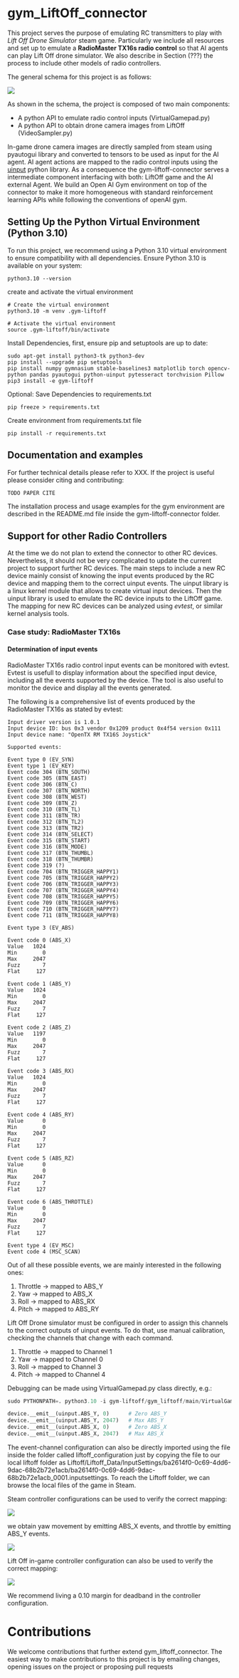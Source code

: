 # gym_LiftOff_connector

This project serves the purpose of emulating RC transmitters to play with <i>Lift Off Drone Simulator</i> steam game.
Particularly we include all resources and set up to emulate a <b>RadioMaster TX16s radio control</b> so that AI agents can play Lift Off drone simulator.
We also describe in Section (???) the process to include other models of radio controllers.

The general schema for this project is as follows:

<img src="media/connector_schema.png" />

As shown in the schema, the project is composed of two main components:
- A python API to emulate radio control inputs (VirtualGamepad.py)
- A python API to obtain drone camera images from LiftOff (VideoSampler.py)

In-game drone camera images are directly sampled from steam using pyautogui library and converted to tensors
to be used as input for the AI agent. AI agent actions are mapped to the radio control inputs using the [uinput](https://pypi.org/project/python-uinput/#files) python library.
As a consequence the gym-liftoff-connector serves a intermediate component interfacing with both: LiftOff game and the AI external Agent.
We build an Open AI Gym environment on top of the connector to make it more homogeneous with standard reinforcement learning APIs while following the conventions of openAI gym.


## Setting Up the Python Virtual Environment (Python 3.10)

To run this project, we recommend using a Python 3.10 virtual environment to ensure compatibility with all dependencies.
Ensure Python 3.10 is available on your system:

```
python3.10 --version
```

create and activate the virtual environment

```
# Create the virtual environment
python3.10 -m venv .gym-liftoff

# Activate the virtual environment
source .gym-liftoff/bin/activate
```

Install Dependencies, first, ensure pip and setuptools are up to date:
```
sudo apt-get install python3-tk python3-dev
pip install --upgrade pip setuptools
pip install numpy gymnasium stable-baselines3 matplotlib torch opencv-python pandas pyautogui python-uinput pytesseract torchvision Pillow
pip3 install -e gym-liftoff
```

Optional: Save Dependencies to requirements.txt

```
pip freeze > requirements.txt
```

Create environment from requirements.txt file
```
pip install -r requirements.txt
```


## Documentation and examples

For further technical details please refer to XXX. If the project is useful please consider citing and contributing:

```
TODO PAPER CITE
```

The installation process and usage examples for the gym environment are described in the README.md file inside the gym-liftoff-connector folder.


## Support for other Radio Controllers

At the time we do not plan to extend the connector to other RC devices.
Nevertheless, it should not be very complicated to update the current project to support further RC devices.
The main steps to include a new RC device mainly consist of knowing the input events produced by the RC device and mapping them to the correct uinput events.
The uinput library is a linux kernel module that allows to create virtual input devices.
Then the uinput library is used to emulate the RC device inputs to the LiftOff game.
The mapping for new RC devices can be analyzed using <i>evtest</i>, or similar kernel analysis tools.

### Case study: RadioMaster TX16s

#### Determination of input events

RadioMaster TX16s radio control input events can be monitored with evtest.
Evtest is usefull to display information about the specified input device, including all the events supported by the device.
The tool is also useful to monitor the device and display all the events generated.

The following is a comprehensive list of events produced by the RadioMaster TX16s as stated by evtest:

```
Input driver version is 1.0.1
Input device ID: bus 0x3 vendor 0x1209 product 0x4f54 version 0x111
Input device name: "OpenTX RM TX16S Joystick"

Supported events:

Event type 0 (EV_SYN)
Event type 1 (EV_KEY)
Event code 304 (BTN_SOUTH)
Event code 305 (BTN_EAST)
Event code 306 (BTN_C)
Event code 307 (BTN_NORTH)
Event code 308 (BTN_WEST)
Event code 309 (BTN_Z)
Event code 310 (BTN_TL)
Event code 311 (BTN_TR)
Event code 312 (BTN_TL2)
Event code 313 (BTN_TR2)
Event code 314 (BTN_SELECT)
Event code 315 (BTN_START)
Event code 316 (BTN_MODE)
Event code 317 (BTN_THUMBL)
Event code 318 (BTN_THUMBR)
Event code 319 (?)
Event code 704 (BTN_TRIGGER_HAPPY1)
Event code 705 (BTN_TRIGGER_HAPPY2)
Event code 706 (BTN_TRIGGER_HAPPY3)
Event code 707 (BTN_TRIGGER_HAPPY4)
Event code 708 (BTN_TRIGGER_HAPPY5)
Event code 709 (BTN_TRIGGER_HAPPY6)
Event code 710 (BTN_TRIGGER_HAPPY7)
Event code 711 (BTN_TRIGGER_HAPPY8)

Event type 3 (EV_ABS)

Event code 0 (ABS_X)
Value   1024
Min        0
Max     2047
Fuzz       7
Flat     127

Event code 1 (ABS_Y)
Value   1024
Min        0
Max     2047
Fuzz       7
Flat     127

Event code 2 (ABS_Z)
Value   1197
Min        0
Max     2047
Fuzz       7
Flat     127

Event code 3 (ABS_RX)
Value   1024
Min        0
Max     2047
Fuzz       7
Flat     127

Event code 4 (ABS_RY)
Value      0
Min        0
Max     2047
Fuzz       7
Flat     127

Event code 5 (ABS_RZ)
Value      0
Min        0
Max     2047
Fuzz       7
Flat     127

Event code 6 (ABS_THROTTLE)
Value      0
Min        0
Max     2047
Fuzz       7
Flat     127

Event type 4 (EV_MSC)
Event code 4 (MSC_SCAN)
```

Out of all these possible events, we are mainly interested in the following ones:
1) Throttle     -> mapped to  ABS_Y
2) Yaw          -> mapped to  ABS_X
3) Roll         -> mapped to  ABS_RX
4) Pitch        -> mapped to  ABS_RY

Lift Off Drone simulator must be configured in order to assign this channels to the correct outputs of uinput events.
To do that, use manual calibration, checking the channels that change with each command.
1) Throttle     -> mapped to  Channel 1
2) Yaw          -> mapped to  Channel 0
3) Roll         -> mapped to  Channel 3
4) Pitch        -> mapped to  Channel 4

Debugging can be made using VirtualGamepad.py class directly, e.g.:

```python
sudo PYTHONPATH=. python3.10 -i gym-liftoff/gym_liftoff/main/VirtualGamepad.py

device.__emit__(uinput.ABS_Y, 0)      # Zero ABS_Y
device.__emit__(uinput.ABS_Y, 2047)   # Max ABS_Y
device.__emit__(uinput.ABS_X, 0)      # Zero ABS_X
device.__emit__(uinput.ABS_X, 2047)   # Max ABS_X
```

The event-channel configuration can also be directly imported using the file inside the folder called liftoff_configuration just by copying the file to our local liftoff folder as  Liftoff/Liftoff_Data/InputSettings/ba2614f0-0c69-4dd6-9dac-68b2b72e1acb/ba2614f0-0c69-4dd6-9dac-68b2b72e1acb_0001.inputsettings.
To reach the Liftoff folder, we can browse the local files of the game in Steam.

Steam controller configurations can be used to verify the correct mapping:

<img src="media/steam_controller_conf_1.png" />

we obtain yaw movement by emitting ABS_X events, and throttle by emitting ABS_Y events.

<img src="media/steam_controller_conf_2_EMIT_ABS_X.png" />

Lift Off in-game controller configuration can also be used to verify the correct mapping:

<img src="media/LiftOff_controller_fine_tunning.png" />

We recommend living a 0.10 margin for deadband in the controller configuration.

# Contributions

We welcome contributions that further extend gym_liftoff_connector.
The easiest way to make contributions to this project is by emailing changes, opening issues on the project or proposing pull requests

